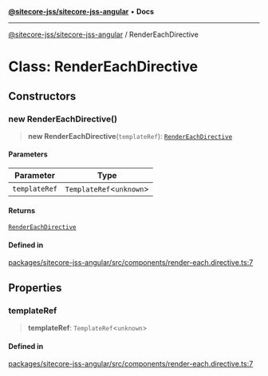 [**@sitecore-jss/sitecore-jss-angular**](../README.md) • **Docs**

***

[@sitecore-jss/sitecore-jss-angular](../README.md) / RenderEachDirective

# Class: RenderEachDirective

## Constructors

### new RenderEachDirective()

> **new RenderEachDirective**(`templateRef`): [`RenderEachDirective`](RenderEachDirective.md)

#### Parameters

| Parameter | Type |
| ------ | ------ |
| `templateRef` | `TemplateRef`\<`unknown`\> |

#### Returns

[`RenderEachDirective`](RenderEachDirective.md)

#### Defined in

[packages/sitecore-jss-angular/src/components/render-each.directive.ts:7](https://github.com/Sitecore/jss/blob/f73438462e859a2e4056c173073deed1d51387b8/packages/sitecore-jss-angular/src/components/render-each.directive.ts#L7)

## Properties

### templateRef

> **templateRef**: `TemplateRef`\<`unknown`\>

#### Defined in

[packages/sitecore-jss-angular/src/components/render-each.directive.ts:7](https://github.com/Sitecore/jss/blob/f73438462e859a2e4056c173073deed1d51387b8/packages/sitecore-jss-angular/src/components/render-each.directive.ts#L7)
